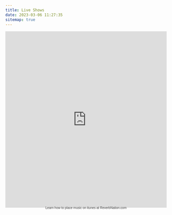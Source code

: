 ```yaml
---
title: Live Shows
date: 2023-03-06 11:27:35
sitemap: true
---
```


<div class="widget_iframe" style="display:inline-block;width:100%;height:550px;margin:0;padding:0;border:0;"><iframe class="widget_iframe" src="https://www.reverbnation.com/widget_code/html_widget/artist_8262619?widget_id=52&amp;posted_by=artist_8262619&pwc[design]=default&pwc[background_color]=%23333333&pwc[layout]=detailed&pwc[show_map]=0%2C1&pwc[size]=fit" width="100%" height="100%" frameborder="0" scrolling="no" style="width:0px;min-width:100%;max-width:100%;"></iframe><div class="footer_branding" style="margin-top:-5px;font-size:10px;font-family:Arial;"><center><a href="https://www.reverbnation.com/band-promotion/how-to-sell-music-on-itunes?utm_campaign=a_features_distribution&utm_medium=widget&utm_source=HTML5_Event_Schedule&utm_content=widgetfooter_Learn how to place music on itunes at ReverbNation.com" target="_blank" style="text-decoration:none;color:#444;">Learn how to place music on itunes at ReverbNation.com</a></center></div></div>
